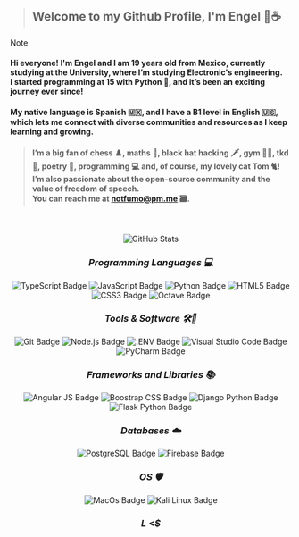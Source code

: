 
>## Welcome to my Github Profile, I'm Engel 🌴☕

>[!NOTE]
><h4>Hi everyone! I'm Engel and I am 19 years old from Mexico, currently studying at the University, where I’m studying Electronic's engineering. <br> I started programming at 15 with Python 🐍, and it’s been an exciting journey ever since!</h4> <h4> My native language is Spanish 🇲🇽, and I have a B1 level in English 🇺🇸, which lets me connect with diverse communities and resources as I keep learning and growing.</h4>

><h4>I’m a big fan of chess ♟️, maths 🧠, black hat hacking 🗡, gym 🏋🏻, tkd 🥋, poetry 🍂, programming 💻 and, of course, my lovely cat Tom 🐈! I’m also passionate about the open-source community and the value of freedom of speech. <br> You can reach me at <a href="mailto:notfumo@pm.me">notfumo@pm.me</a> 🗃️.</h4>
<div align="center">
<br>

![GitHub Stats](https://gh-readme-profile.vercel.app/api?username=gelshll&theme=dark)

### _**Programming Languages 💻**_

<img src="https://img.shields.io/badge/TypeScript-3178C6?logo=typescript&logoColor=fff&style=flat" alt="TypeScript Badge"> <img src="https://img.shields.io/badge/JavaScript-F7DF1E?logo=javascript&logoColor=000&style=flat" alt="JavaScript Badge">
<img src="https://img.shields.io/badge/Python-3776AB?logo=python&logoColor=fff&style=flat" alt="Python Badge"> <img src="https://img.shields.io/badge/HTML5-E34F26?logo=html5&logoColor=fff&style=flat" alt="HTML5 Badge"> <img src="https://img.shields.io/badge/CSS3-1572B6?logo=css3&logoColor=fff&style=flat" alt="CSS3 Badge">
<img src="https://img.shields.io/badge/Octave/Matlab-blue?logo=octave&logoColor=fff&style=flat" alt="Octave Badge">

### _**Tools & Software 🛠️🔮**_

<img src="https://img.shields.io/badge/Git-F05032?logo=git&logoColor=fff&style=flat" alt="Git Badge">
<img src="https://img.shields.io/badge/Node.js-393?logo=nodedotjs&logoColor=fff&style=flat" alt="Node.js Badge"> <img src="https://img.shields.io/badge/.ENV-ECD53F?logo=dotenv&logoColor=000&style=flat" alt=".ENV Badge">
<img src="https://img.shields.io/badge/Visual%20Studio%20Code-007ACC?logo=visualstudiocode&logoColor=fff&style=flat" alt="Visual Studio Code Badge"><img src="https://img.shields.io/badge/PyCharm-000000?logo=pycharm&logoColor=fff&style=flat" alt="PyCharm Badge">

### _**Frameworks and Libraries 📚**_

<img src="https://img.shields.io/badge/Angular-DD0031?logo=angular&logoColor=fff&style=flat" alt="Angular JS Badge">
<img src="https://img.shields.io/badge/Bootstrap-563D7C?logo=boostrap&logoColor=fff&style=flat" alt="Boostrap CSS Badge">
<img src="https://img.shields.io/badge/Django-092E20?logo=django&logoColor=fff&style=flat" alt="Django Python Badge">
<img src="https://img.shields.io/badge/Flask-000000?logo=flask&logoColor=fff&style=flat" alt="Flask Python Badge">

### _**Databases ☁️**_


<img src="https://img.shields.io/badge/PostgreSQL-4169E1?logo=postgresql&logoColor=fff&style=flat" alt="PostgreSQL Badge">
<img src="https://img.shields.io/badge/firebase-ffca28?logo=firebase&logoColor=fff&style=flat" alt="Firebase Badge">


### _**OS 🛡️**_
<img src="https://img.shields.io/badge/MacOS--9cf?logo=macos&logoColor=fff&style=flat" alt="MacOs Badge"> <img src="https://img.shields.io/badge/-Kali%20Linux-%23557C94?logo=kalilinux&logoColor=fff&style=flat" alt="Kali Linux Badge">


### _L <$_

</div>


